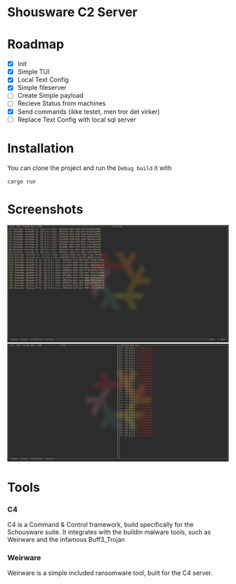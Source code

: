 # Shousware C2 Server

# Roadmap
- [x] Init
- [x] Simple TUI
- [x] Local Text Config
- [x] Simple fileserver
- [ ] Create Simple payload
- [ ] Recieve Status from machines
- [x] Send commands (ikke testet, men tror det virker)
- [ ] Replace Text Config with local sql server

# Installation
You can clone the project and run the `Debug build` it with 
```
cargo run
```

# Screenshots
<img title="Infected Menu" src="/screenshots/infected_menu.png">
<img title="Stats Menu" src="/screenshots/stats_menu.png">


# Tools

### C4
C4 is a Command & Control framework, build specifically for the Schousware suite. It integrates with the buildin malware tools, such as Weirware and the infamous Buff3_Trojan

### Weirware
Weirware is a simple included ransomware tool, built for the C4 server.
